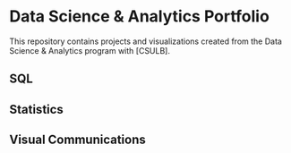# Data Science & Analytics Portfolio

This repository contains projects and visualizations created from the Data Science & Analytics program with [CSULB].


## SQL


## Statistics


## Visual Communications
